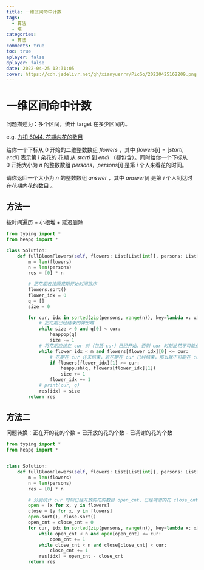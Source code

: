 ```yaml
---
title: 一维区间命中计数
tags:
  - 算法
  - 堆
categories:
  - 算法
comments: true
toc: true
aplayer: false
dplayer: false
date: 2022-04-25 12:31:05
cover: https://cdn.jsdelivr.net/gh/xianyuerrr/PicGo/20220425162209.png
---
```

# 一维区间命中计数

问题描述为：多个区间，统计 target 在多少区间内。

e.g. [力扣 6044. 花期内花的数目](https://leetcode-cn.com/problems/number-of-flowers-in-full-bloom/)

给你一个下标从 $0$ 开始的二维整数数组 $flowers$ ，其中 $flowers[i] = [starti, endi]$ 表示第 i 朵花的 花期 从 $starti$ 到 $endi$ （都包含）。同时给你一个下标从 $0$ 开始大小为 $n$ 的整数数组 $persons$，$persons[i]$ 是第 $i$ 个人来看花的时间。

请你返回一个大小为 $n$ 的整数数组 $answer$ ，其中 $answer[i]$ 是第 $i$ 个人到达时在花期内花的数目 。


## 方法一

按时间遍历 + 小根堆 + 延迟删除

```python
from typing import *
from heapq import *

class Solution:
    def fullBloomFlowers(self, flowers: List[List[int]], persons: List[int]) -> List[int]:
        m = len(flowers)
        n = len(persons)
        res = [0] * n

        # 把花期表按照花期开始时间排序
        flowers.sort()
        flower_idx = 0
        q = []
        size = 0

        for cur, idx in sorted(zip(persons, range(n)), key=lambda x: x[0]):
            # 把花期已经结束的弹出堆
            while size > 0 and q[0] < cur:
                heappop(q)
                size -= 1
            # 将花期应该在 cur 前（包括 cur）已经开始，否则 cur 时刻此花不可能处于花期
            while flower_idx < m and flowers[flower_idx][0] <= cur:
                # 花期在 cur 还未结束，若花期在 cur 已经结束，那么就不可能在 cur 以及之后的时刻处于花期
                if flowers[flower_idx][1] >= cur:
                    heappush(q, flowers[flower_idx][1])
                    size += 1
                flower_idx += 1
            # print(cur, q)
            res[idx] = size
        return res

```

## 方法二

问题转换：正在开的花的个数 = 已开放的花的个数 - 已凋谢的花的个数

```python
from typing import *
from heapq import *


class Solution:
    def fullBloomFlowers(self, flowers: List[List[int]], persons: List[int]) -> List[int]:
        m = len(flowers)
        n = len(persons)
        res = [0] * n

        # 分别统计 cur 时刻已经开放的花的数目 open_cnt、已经凋谢的花 close_cnt
        open = [x for x, y in flowers]
        close = [y for x, y in flowers]
        open.sort(), close.sort()
        open_cnt = close_cnt = 0
        for cur, idx in sorted(zip(persons, range(n)), key=lambda x: x[0]):
            while open_cnt < n and open[open_cnt] <= cur:
                open_cnt += 1
            while close_cnt < n and close[close_cnt] < cur:
                close_cnt += 1
            res[idx] = open_cnt - close_cnt
        return res

```